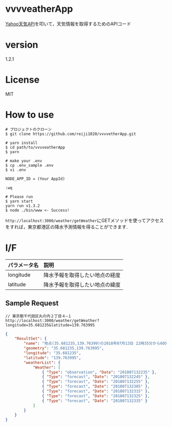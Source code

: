 # vvvveatherApp

[Yahoo天気API](https://developer.yahoo.co.jp/webapi/map/openlocalplatform/v1/weather.html)を叩いて，天気情報を取得するためのAPIコード

# version
1.2.1

# License
MIT

# How to use

```
# プロジェクトのクローン
$ git clone https://github.com/reiji1020/vvvvetherApp.git

# yarn install
$ cd path/to/vvvveatherApp
$ yarn

# make your .env
$ cp .env_sample .env
$ vi .env

NODE_APP_ID = (Your AppId)

:wq

# Please run
$ yarn start
yarn run v1.3.2
$ node ./bin/www <- Success!
```

`http://localhost:3000/weather/getWeather`にGETメソッドを使ってアクセスをすれば，東京都港区の降水予測情報を得ることができます.

# I/F

|パラメータ名|説明|
|:--|:--|
|longitude|降水予報を取得したい地点の経度|
|latitude|降水予報を取得したい地点の緯度|

## Sample Request

```
// 東京都千代田区丸の内２丁目４−１
http://localhost:3000/weather/getWeather?longitude=35.681235&latitude=139.763995
```

```json
{
    "ResultSet": {
        "name": "地点(35.681235,139.76399)の2018年07月13日 22時35分から60分間の天気情報",
        "geometry": "35.681235,139.763995",
        "longitude": "35.681235",
        "latitude": "139.763995",
        "weatherList": {
            "Weather": [
                { "Type": "observation", "Date": "201807132235" },
                { "Type": "forecast", "Date": "201807132245" },
                { "Type": "forecast", "Date": "201807132255" },
                { "Type": "forecast", "Date": "201807132305" },
                { "Type": "forecast", "Date": "201807132315" },
                { "Type": "forecast", "Date": "201807132325" },
                { "Type": "forecast", "Date": "201807132335" }
            ]
        }
    }
}
```